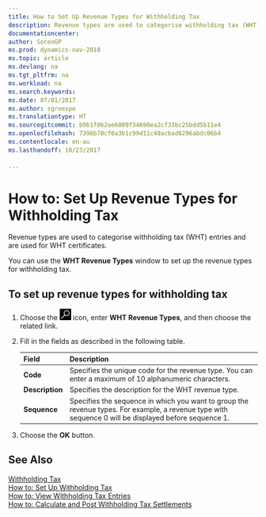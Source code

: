 ```yaml
---
title: How to Set Up Revenue Types for Withholding Tax
description: Revenue types are used to categorise withholding tax (WHT) entries and are used for WHT certificates.
documentationcenter: 
author: SorenGP
ms.prod: dynamics-nav-2018
ms.topic: article
ms.devlang: na
ms.tgt_pltfrm: na
ms.workload: na
ms.search.keywords: 
ms.date: 07/01/2017
ms.author: sgroespe
ms.translationtype: HT
ms.sourcegitcommit: b9b1f062ee6009f34698ea2cf33bc25bdd5b11e4
ms.openlocfilehash: 7396b70cf0a3b1c99d11c48acbad6296abdc06b4
ms.contentlocale: en-au
ms.lasthandoff: 10/23/2017

---
```

# <a name="how-to-set-up-revenue-types-for-withholding-tax"></a>How to: Set Up Revenue Types for Withholding Tax
Revenue types are used to categorise withholding tax (WHT) entries and are used for WHT certificates.  

You can use the **WHT Revenue Types** window to set up the revenue types for withholding tax.  

## <a name="to-set-up-revenue-types-for-withholding-tax"></a>To set up revenue types for withholding tax  

1.  Choose the ![Search for Page or Report](../../media/ui-search/search_small.png "Search for Page or Report icon") icon, enter **WHT Revenue Types**, and then choose the related link.  
2.  Fill in the fields as described in the following table.  

    |Field|Description|  
    |---------------------------------|---------------------------------------|  
    |**Code**|Specifies the unique code for the revenue type. You can enter a maximum of 10 alphanumeric characters.|  
    |**Description**|Specifies the description for the WHT revenue type.|  
    |**Sequence**|Specifies the sequence in which you want to group the revenue types. For example, a revenue type with sequence 0 will be displayed before sequence 1.|  

3.  Choose the **OK** button.  

## <a name="see-also"></a>See Also  
 [Withholding Tax](withholding-tax.md)   
 [How to: Set Up Withholding Tax](how-to-set-up-withholding-tax.md)   
 [How to: View Withholding Tax Entries](how-to-view-withholding-tax-entries.md)   
 [How to: Calculate and Post Withholding Tax Settlements](how-to-calculate-and-post-withholding-tax-settlements.md)

